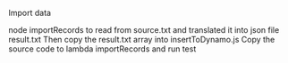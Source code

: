 Import data

node importRecords to read from source.txt and translated it into json file result.txt
Then
copy the result.txt array into insertToDynamo.js
Copy the source code to lambda importRecords and run test 